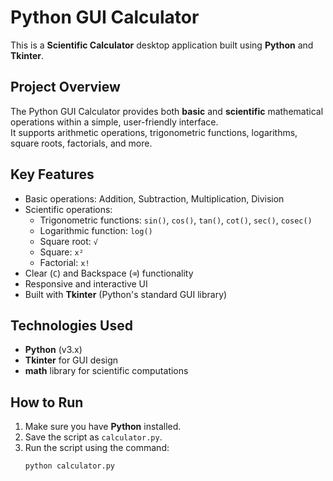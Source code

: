 # Python GUI Calculator

This is a **Scientific Calculator** desktop application built using **Python** and **Tkinter**.

## Project Overview

The Python GUI Calculator provides both **basic** and **scientific** mathematical operations within a simple, user-friendly interface.  
It supports arithmetic operations, trigonometric functions, logarithms, square roots, factorials, and more.

## Key Features
- Basic operations: Addition, Subtraction, Multiplication, Division
- Scientific operations:
  - Trigonometric functions: `sin()`, `cos()`, `tan()`, `cot()`, `sec()`, `cosec()`
  - Logarithmic function: `log()`
  - Square root: `√`
  - Square: `x²`
  - Factorial: `x!`
- Clear (`C`) and Backspace (`⌫`) functionality
- Responsive and interactive UI
- Built with **Tkinter** (Python's standard GUI library)

## Technologies Used
- **Python** (v3.x)
- **Tkinter** for GUI design
- **math** library for scientific computations

## How to Run
1. Make sure you have **Python** installed.
2. Save the script as `calculator.py`.
3. Run the script using the command:
   ```bash
   python calculator.py
